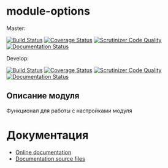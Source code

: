 # module-options


Master:

[![Build Status](https://travis-ci.org/nnx-framework/module-options.svg?branch=master)](https://travis-ci.org/nnx-framework/module-options)
[![Coverage Status](https://coveralls.io/repos/github/nnx-framework/module-options/badge.svg?branch=master)](https://coveralls.io/github/nnx-framework/module-options?branch=master)
[![Scrutinizer Code Quality](https://scrutinizer-ci.com/g/nnx-framework/module-options/badges/quality-score.png?b=master)](https://scrutinizer-ci.com/g/nnx-framework/module-options/?branch=master)
[![Documentation Status](https://readthedocs.org/projects/module-options/badge/?version=master)](http://module-options.readthedocs.org/ru/latest/?badge=master)


Develop:

[![Build Status](https://travis-ci.org/nnx-framework/module-options.svg?branch=dev)](https://travis-ci.org/nnx-framework/module-options)
[![Coverage Status](https://coveralls.io/repos/github/nnx-framework/module-options/badge.svg?branch=dev)](https://coveralls.io/github/nnx-framework/module-options?branch=dev)
[![Scrutinizer Code Quality](https://scrutinizer-ci.com/g/nnx-framework/module-options/badges/quality-score.png?b=dev)](https://scrutinizer-ci.com/g/nnx-framework/module-options/?branch=dev)
[![Documentation Status](https://readthedocs.org/projects/module-options/badge/?version=dev)](http://module-options.readthedocs.org/ru/latest/?badge=dev)


## Описание модуля

Функционал для работы с настройками модуля

# Документация
- [Online documentation](http://module-options.readthedocs.org/ru/dev/)
- [Documentation source files](doc/book/ru/)




